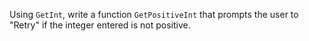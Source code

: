 Using `GetInt`, write a function `GetPositiveInt` that prompts the user to "Retry" if the integer entered is not positive.